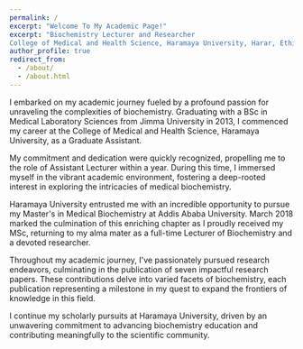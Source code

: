 ```yaml
---
permalink: /
excerpt: "Welcome To My Academic Page!"
excerpt: "Biochemistry Lecturer and Researcher
College of Medical and Health Science, Haramaya University, Harar, Ethiopia"
author_profile: true
redirect_from: 
  - /about/
  - /about.html
---
```



 I embarked on my academic journey fueled by a profound passion for unraveling the complexities of biochemistry. Graduating with a BSc in Medical Laboratory Sciences from Jimma University in 2013, I commenced my career at the College of Medical and Health Science, Haramaya University, as a Graduate Assistant.

My commitment and dedication were quickly recognized, propelling me to the role of Assistant Lecturer within a year. During this time, I immersed myself in the vibrant academic environment, fostering a deep-rooted interest in exploring the intricacies of medical biochemistry.

Haramaya University entrusted me with an incredible opportunity to pursue my Master's in Medical Biochemistry at Addis Ababa University. March 2018 marked the culmination of this enriching chapter as I proudly received my MSc, returning to my alma mater as a full-time Lecturer of Biochemistry and a devoted researcher.

Throughout my academic journey, I've passionately pursued research endeavors, culminating in the publication of seven impactful research papers. These contributions delve into varied facets of biochemistry, each publication representing a milestone in my quest to expand the frontiers of knowledge in this field.

I continue my scholarly pursuits at Haramaya University, driven by an unwavering commitment to advancing biochemistry education and contributing meaningfully to the scientific community.
